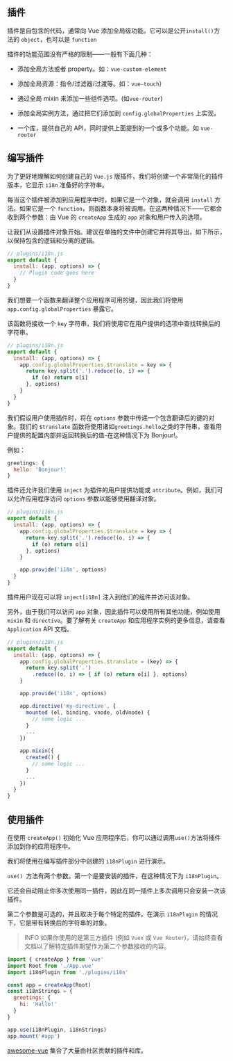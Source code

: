 ## 插件
插件是自包含的代码，通常向 Vue 添加全局级功能。它可以是公开` install() `方法的 `object`，也可以是 `function`

插件的功能范围没有严格的限制——一般有下面几种：

- 添加全局方法或者 property。如：`vue-custom-element`

- 添加全局资源：指令/过滤器/过渡等。如：`vue-touch`）

- 通过全局 mixin 来添加一些组件选项。(如`vue-router`)

- 添加全局实例方法，通过把它们添加到 `config.globalProperties` 上实现。

- 一个库，提供自己的 API，同时提供上面提到的一个或多个功能。如 `vue-router`

## 编写插件

为了更好地理解如何创建自己的 `Vue.js` 版插件，我们将创建一个非常简化的插件版本，它显示 `i18n` 准备好的字符串。

每当这个插件被添加到应用程序中时，如果它是一个对象，就会调用 `install` 方法。如果它是一个 `function`，则函数本身将被调用。在这两种情况下——它都会收到两个参数：由 Vue 的 `createApp` 生成的 `app` 对象和用户传入的选项。

让我们从设置插件对象开始。建议在单独的文件中创建它并将其导出，如下所示，以保持包含的逻辑和分离的逻辑。

```js
// plugins/i18n.js
export default {
  install: (app, options) => {
    // Plugin code goes here
  }
}
```

我们想要一个函数来翻译整个应用程序可用的键，因此我们将使用 `app.config.globalProperties` 暴露它。

该函数将接收一个 `key` 字符串，我们将使用它在用户提供的选项中查找转换后的字符串。

```js
// plugins/i18n.js
export default {
  install: (app, options) => {
    app.config.globalProperties.$translate = key => {
      return key.split('.').reduce((o, i) => {
        if (o) return o[i]
      }, options)
    }
  }
}
```
我们假设用户使用插件时，将在 `options` 参数中传递一个包含翻译后的键的对象。我们的 `$translate` 函数将使用诸如` greetings.hello `之类的字符串，查看用户提供的配置内部并返回转换后的值-在这种情况下为 Bonjour!。

例如：

```js
greetings: {
  hello: 'Bonjour!'
}
```
插件还允许我们使用 `inject` 为插件的用户提供功能或 `attribute`。例如，我们可以允许应用程序访问 `options` 参数以能够使用翻译对象。

```js
// plugins/i18n.js
export default {
  install: (app, options) => {
    app.config.globalProperties.$translate = key => {
      return key.split('.').reduce((o, i) => {
        if (o) return o[i]
      }, options)
    }

    app.provide('i18n', options)
  }
}
```
插件用户现在可以将 `inject[i18n]` 注入到他们的组件并访问该对象。

另外，由于我们可以访问 `app` 对象，因此插件可以使用所有其他功能，例如使用 `mixin` 和 `directive`。要了解有关 `createApp` 和应用程序实例的更多信息，请查看 `Application` API 文档。

```js
// plugins/i18n.js
export default {
  install: (app, options) => {
    app.config.globalProperties.$translate = (key) => {
      return key.split('.')
        .reduce((o, i) => { if (o) return o[i] }, options)
    }

    app.provide('i18n', options)

    app.directive('my-directive', {
      mounted (el, binding, vnode, oldVnode) {
        // some logic ...
      }
      ...
    })

    app.mixin({
      created() {
        // some logic ...
      }
      ...
    })
  }
}
```

## 使用插件

在使用 `createApp()` 初始化 Vue 应用程序后，你可以通过调用` use() `方法将插件添加到你的应用程序中。

我们将使用在编写插件部分中创建的 `i18nPlugin` 进行演示。

`use() `方法有两个参数。第一个是要安装的插件，在这种情况下为 `i18nPlugin`。

它还会自动阻止你多次使用同一插件，因此在同一插件上多次调用只会安装一次该插件。

第二个参数是可选的，并且取决于每个特定的插件。在演示 `i18nPlugin` 的情况下，它是带有转换后的字符串的对象。

>INFO 
> 如果你使用的是第三方插件 (例如 `Vuex` 或 `Vue Router`)，请始终查看文档以了解特定插件期望作为第二个参数接收的内容。

```js
import { createApp } from 'vue'
import Root from './App.vue'
import i18nPlugin from './plugins/i18n'

const app = createApp(Root)
const i18nStrings = {
  greetings: {
    hi: 'Hallo!'
  }
}

app.use(i18nPlugin, i18nStrings)
app.mount('#app')
```
[awesome-vue](https://github.com/vuejs/awesome-vue#components--libraries) 集合了大量由社区贡献的插件和库。